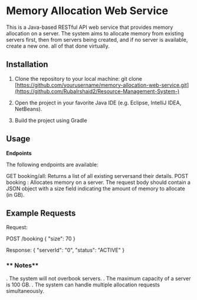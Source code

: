 # **Memory Allocation Web Service**

This is a Java-based RESTful API web service that provides memory allocation on a server.
The system aims to allocate memory from existing servers first, then from servers being created, and if no server is available, create a new one.
all of that done virtually.

## Installation

1. Clone the repository to your local machine:
git clone [https://github.com/yourusername/memory-allocation-web-service.git](https://github.com/RubaIrshaid2/Resource-Management-System-)

2. Open the project in your favorite Java IDE (e.g. Eclipse, IntelliJ IDEA, NetBeans).
3. Build the project using Gradle

## Usage
**Endpoints**

The following endpoints are available:

GET booking/all: Returns a list of all existing serversand their details.
POST booking : Allocates memory on a server. The request body should contain a JSON object with a size field indicating the amount of memory to allocate (in GB).

## Example Requests

Request:

POST /booking
{
    "size": 70
}

Response:
{
    "serverId": "0",
    "status": "ACTIVE"
}

### ** Notes**
. The system will not overbook servers.
. The maximum capacity of a server is 100 GB.
. The system can handle multiple allocation requests simultaneously.
